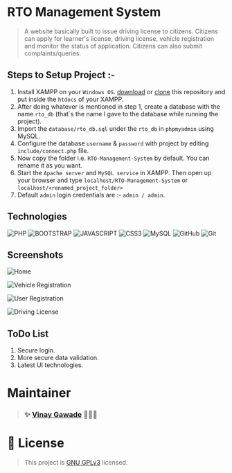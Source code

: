 # RTO Management System

> A website basically built to issue driving license to citizens. Citizens can apply for learner's license, driving license, vehicle registration and monitor the status of application. Citizens can also submit complaints/queries.
## Steps to Setup Project :-

1. Install XAMPP on your `Windows OS`. [download](https://github.com/vinugawade/RTO-Management-System/releases/tag/v1.0.0) or [clone](https://github.com/vinugawade/RTO-Management-System.git) this repository and put inside the `htdocs` of your XAMPP.
2. After doing whatever is mentioned in step 1, create a database with the name `rto_db` (that`s the name I gave to the database while running the project).
3. Import the `database/rto_db.sql` under the `rto_db` in `phpmyadmin` using MySQL.
4. Configure the database `username` & `password` with project by editing `include/connect.php` file.
5. Now copy the folder i.e. `RTO-Management-System` by default. You can rename it as you want.
6. Start the `Apache server` and `MySQL service` in XAMPP. Then open up your browser and type `localhost/RTO-Management-System` or `localhost/<renamed_project_folder>`
7. Default `admin` login credentials are :- `admin / admin`.
## Technologies

![PHP](https://img.shields.io/static/v1?style=flat-square&label&style=for-the-badge&logo=php&message=PHP&color=777BB4&labelColor=white)
![BOOTSTRAP](https://img.shields.io/static/v1?style=flat-square&label&style=for-the-badge&logo=BOOTSTRAP&message=Bootstrap&color=7952B3&labelColor=white&logoColor=7952B3)
![JAVASCRIPT](https://img.shields.io/static/v1?style=flat-square&label&style=for-the-badge&logo=JavaScript&message=JavaScript&color=F7DF1E&labelColor=black)
![CSS3](https://img.shields.io/static/v1?style=flat-square&label&style=for-the-badge&logo=CSS3&message=CSS3&color=1572B6&labelColor=white&logoColor=1572B6)
![MySQL](https://img.shields.io/static/v1?style=flat-square&label&style=for-the-badge&logo=MySQL&message=MySQL&color=4479A1&labelColor=white&logoColor=1572B6)
![GitHub](https://img.shields.io/static/v1?style=flat-square&label&style=for-the-badge&logo=GitHub&message=GitHub&color=181717&labelColor=white&logoColor=181717)
![Git](https://img.shields.io/static/v1?style=flat-square&label&style=for-the-badge&logo=Git&message=Git&color=F05032&labelColor=white&logoColor=F05032)

## Screenshots

![Home](https://i.ibb.co/D5vWYVF/image.png)

![Vehicle Registration](https://i.ibb.co/0K7xfW6/image.png)

![User Registration](https://i.ibb.co/9Wj0v6x/image.png)

![Driving License](https://i.ibb.co/9rcg6cx/image.png)

## ToDo List

1. Secure login.
2. More secure data validation.
3. Latest UI technologies.

# Maintainer

>### ✨ [Vinay Gawade](https://github.com/vinugawade) 👨🏻‍💻

# 📝 License

> This project is [GNU GPLv3](https://github.com/vinugawade/RTO-Management-System/blob/master/license) licensed.
